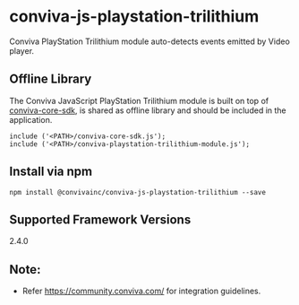 # conviva-js-playstation-trilithium
Conviva PlayStation Trilithium module auto-detects events emitted by Video player.

## Offline Library
The Conviva JavaScript PlayStation Trilithium module is built on top of <a href="https://github.com/Conviva/conviva-js-coresdk">conviva-core-sdk</a>, is shared as offline library and should be included in the application.

``` 
include ('<PATH>/conviva-core-sdk.js');
include ('<PATH>/conviva-playstation-trilithium-module.js');
```

## Install via npm 

```
npm install @convivainc/conviva-js-playstation-trilithium --save
```

## Supported Framework Versions
2.4.0

## Note:
* Refer https://community.conviva.com/ for integration guidelines.
